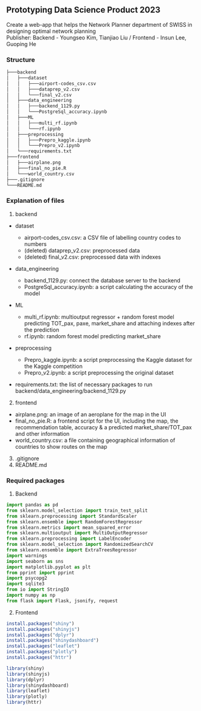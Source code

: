 ## Prototyping Data Science Product 2023
Create a web-app that helps the Network Planner department of SWISS in designing optimal network planning<br/>
Publisher: Backend - Youngseo Kim, Tianjiao Liu / Frontend - Insun Lee, Guoping He


### Structure
```bash
├───backend
│   ├───dataset
│   │   ├───airport-codes_csv.csv
│   │   ├───dataprep_v2.csv
│   │   └───final_v2.csv
│   ├───data_engineering
│   │   ├───backend_1129.py
│   │   └───PostgreSql_accuracy.ipynb
│   ├───ML
│   │   ├───multi_rf.ipynb
│   │   └───rf.ipynb
│   ├───preprocessing
│   │   ├───Prepro_kaggle.ipynb
│   │   └───Prepro_v2.ipynb
│   └───requirements.txt
├───frontend
│   ├───airplane.png
│   ├───final_no_pie.R
│   └───world_country.csv
├───.gitignore
└───README.md
```


### Explanation of files
1. backend
* dataset
  * airport-codes_csv.csv: a CSV file of labelling country codes to numbers
  * (deleted) dataprep_v2.csv: preprocessed data
  * (deleted) final_v2.csv: preprocessed data with indexes

* data_engineering
  * backend_1129.py: connect the database server to the backend
  * PostgreSql_accuracy.ipynb: a script calculating the accuracy of the model

* ML
  * multi_rf.ipynb: multioutput regressor + random forest model predicting TOT_pax, paxe, market_share and attaching indexes after the prediction
  * rf.ipynb: random forest model predicting market_share

* preprocessing
  * Prepro_kaggle.ipynb: a script preprocessing the Kaggle dataset for the Kaggle competition
  * Prepro_v2.ipynb: a script preprocessing the original dataset

* requirements.txt: the list of necessary packages to run backend/data_engineering/backend_1129.py

2. frontend
  * airplane.png: an image of an aeroplane for the map in the UI
  * final_no_pie.R: a frontend script for the UI, including the map, the recommendation table, accuracy & a predicted market_share/TOT_pax and other information
  * world_country.csv: a file containing geographical information of countries to show routes on the map

3. .gitignore
4. README.md


### Required packages
1. Backend
```python
import pandas as pd
from sklearn.model_selection import train_test_split
from sklearn.preprocessing import StandardScaler
from sklearn.ensemble import RandomForestRegressor
from sklearn.metrics import mean_squared_error
from sklearn.multioutput import MultiOutputRegressor
from sklearn.preprocessing import LabelEncoder
from sklearn.model_selection import RandomizedSearchCV
from sklearn.ensemble import ExtraTreesRegressor
import warnings
import seaborn as sns
import matplotlib.pyplot as plt
from pprint import pprint
import psycopg2
import sqlite3
from io import StringIO
import numpy as np
from flask import Flask, jsonify, request
```

2. Frontend
```R
install.packages("shiny")
install.packages("shinyjs")
install.packages("dplyr")
install.packages("shinydashboard")
install.packages("leaflet")
install.packages("plotly")
install.packages("httr")

library(shiny)
library(shinyjs)
library(dplyr)
library(shinydashboard)
library(leaflet)
library(plotly)
library(httr)
```
